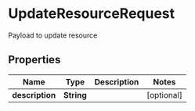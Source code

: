 

# UpdateResourceRequest

Payload to update resource

## Properties

| Name | Type | Description | Notes |
|------------ | ------------- | ------------- | -------------|
|**description** | **String** |  |  [optional] |



